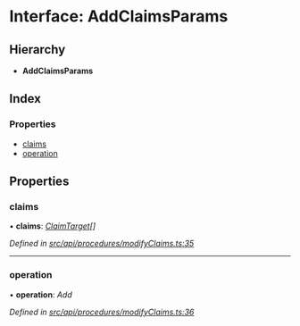 # Interface: AddClaimsParams

## Hierarchy

* **AddClaimsParams**

## Index

### Properties

* [claims](addclaimsparams.md#claims)
* [operation](addclaimsparams.md#operation)

## Properties

###  claims

• **claims**: *[ClaimTarget](claimtarget.md)[]*

*Defined in [src/api/procedures/modifyClaims.ts:35](https://github.com/PolymathNetwork/polymesh-sdk/blob/7527396d/src/api/procedures/modifyClaims.ts#L35)*

___

###  operation

• **operation**: *Add*

*Defined in [src/api/procedures/modifyClaims.ts:36](https://github.com/PolymathNetwork/polymesh-sdk/blob/7527396d/src/api/procedures/modifyClaims.ts#L36)*
